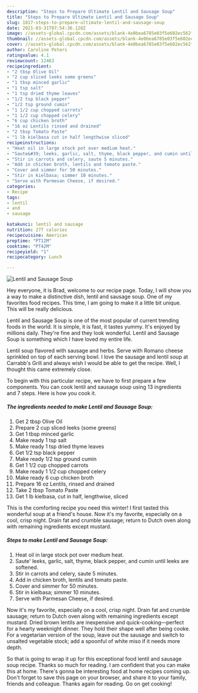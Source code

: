 ```yaml
---
description: "Steps to Prepare Ultimate Lentil and Sausage Soup"
title: "Steps to Prepare Ultimate Lentil and Sausage Soup"
slug: 1817-steps-to-prepare-ultimate-lentil-and-sausage-soup
date: 2021-03-31T07:54:36.128Z
image: //assets-global.cpcdn.com/assets/blank-4e0bea6785e03f5e602ec562f230caae08da540cada707380b4fe1bbebba43da.png
thumbnail: //assets-global.cpcdn.com/assets/blank-4e0bea6785e03f5e602ec562f230caae08da540cada707380b4fe1bbebba43da.png
cover: //assets-global.cpcdn.com/assets/blank-4e0bea6785e03f5e602ec562f230caae08da540cada707380b4fe1bbebba43da.png
author: Caroline Peters
ratingvalue: 4.1
reviewcount: 12463
recipeingredient:
- "2 tbsp Olive Oil"
- "2 cup sliced leeks some greens"
- "1 tbsp minced garlic"
- "1 tsp salt"
- "1 tsp dried thyme leaves"
- "1/2 tsp black pepper"
- "1/2 tsp ground cumin"
- "1 1/2 cup chopped carrots"
- "1 1/2 cup chopped celery"
- "6 cup chicken broth"
- "16 oz Lentils rinsed and drained"
- "2 tbsp Tomato Paste"
- "1 lb kielbasa cut in half lengthwise sliced"
recipeinstructions:
- "Heat oil in large stock pot over medium heat."
- "Saute&#39; leeks, garlic, salt, thyme, black pepper, and cumin until leeks are softened."
- "Stir in carrots and celery, saute 5 minutes."
- "Add in chicken broth, lentils and tomato paste."
- "Cover and simmer for 50 minutes."
- "Stir in kielbasa; simmer 10 minutes."
- "Serve with Parmesan Cheese, if desired."
categories:
- Recipe
tags:
- lentil
- and
- sausage

katakunci: lentil and sausage 
nutrition: 277 calories
recipecuisine: American
preptime: "PT12M"
cooktime: "PT42M"
recipeyield: "1"
recipecategory: Lunch

---
```



![Lentil and Sausage Soup](//assets-global.cpcdn.com/assets/blank-4e0bea6785e03f5e602ec562f230caae08da540cada707380b4fe1bbebba43da.png)

Hey everyone, it is Brad, welcome to our recipe page. Today, I will show you a way to make a distinctive dish, lentil and sausage soup. One of my favorites food recipes. This time, I am going to make it a little bit unique. This will be really delicious.

Lentil and Sausage Soup is one of the most popular of current trending foods in the world. It is simple, it is fast, it tastes yummy. It's enjoyed by millions daily. They're fine and they look wonderful. Lentil and Sausage Soup is something which I have loved my entire life.

Lentil soup flavored with sausage and herbs. Serve with Romano cheese sprinkled on top of each serving bowl. I love the sausage and lentil soup at Carrabb&#39;s Grill and always wish I would be able to get the recipe. Well, I thought this came extremely close.


To begin with this particular recipe, we have to first prepare a few components. You can cook lentil and sausage soup using 13 ingredients and 7 steps. Here is how you cook it.

<!--inarticleads1-->

##### The ingredients needed to make Lentil and Sausage Soup:

1. Get 2 tbsp Olive Oil
1. Prepare 2 cup sliced leeks (some greens)
1. Get 1 tbsp minced garlic
1. Make ready 1 tsp salt
1. Make ready 1 tsp dried thyme leaves
1. Get 1/2 tsp black pepper
1. Make ready 1/2 tsp ground cumin
1. Get 1 1/2 cup chopped carrots
1. Make ready 1 1/2 cup chopped celery
1. Make ready 6 cup chicken broth
1. Prepare 16 oz Lentils, rinsed and drained
1. Take 2 tbsp Tomato Paste
1. Get 1 lb kielbasa, cut in half, lengthwise, sliced


This is the comforting recipe you need this winter! I first tasted this wonderful soup at a friend&#39;s house. Now it&#39;s my favorite, especially on a cool, crisp night. Drain fat and crumble sausage; return to Dutch oven along with remaining ingredients except mustard. 

<!--inarticleads2-->

##### Steps to make Lentil and Sausage Soup:

1. Heat oil in large stock pot over medium heat.
1. Saute&#39; leeks, garlic, salt, thyme, black pepper, and cumin until leeks are softened.
1. Stir in carrots and celery, saute 5 minutes.
1. Add in chicken broth, lentils and tomato paste.
1. Cover and simmer for 50 minutes.
1. Stir in kielbasa; simmer 10 minutes.
1. Serve with Parmesan Cheese, if desired.


Now it&#39;s my favorite, especially on a cool, crisp night. Drain fat and crumble sausage; return to Dutch oven along with remaining ingredients except mustard. Dried brown lentils are inexpensive and quick-cooking—perfect for a hearty weeknight dinner. They hold their shape well after being cooke. For a vegetarian version of the soup, leave out the sausage and switch to unsalted vegetable stock; add a spoonful of white miso if it needs more depth. 

So that is going to wrap it up for this exceptional food lentil and sausage soup recipe. Thanks so much for reading. I am confident that you can make this at home. There's gonna be interesting food at home recipes coming up. Don't forget to save this page on your browser, and share it to your family, friends and colleague. Thanks again for reading. Go on get cooking!
